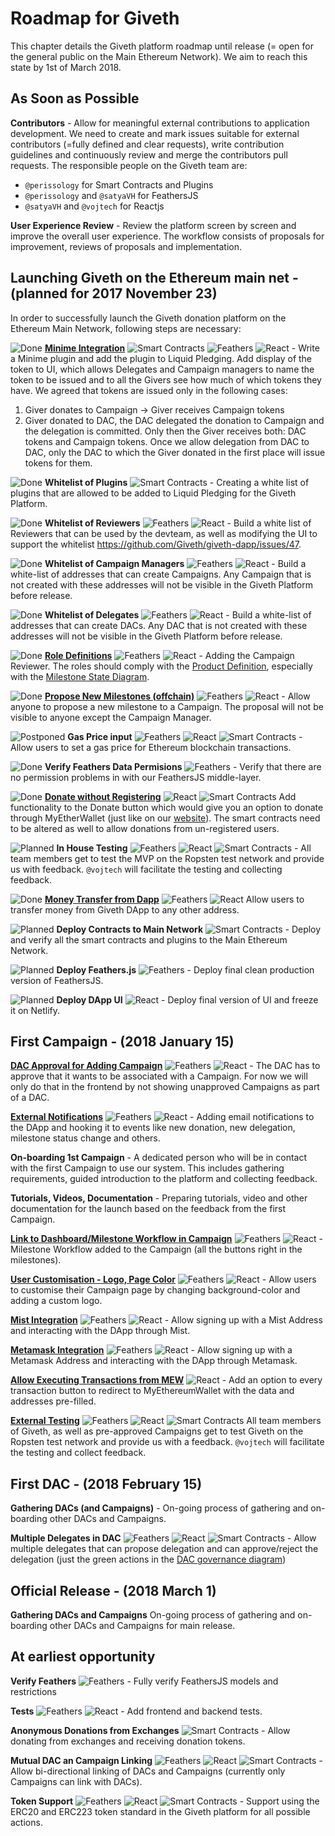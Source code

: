 # Roadmap for Giveth
This chapter details the Giveth platform roadmap until release (= open for the general public on the Main Ethereum Network). We aim to reach this state by 1st of March 2018.

## As Soon as Possible
**Contributors** -
Allow for meaningful external contributions to application development. We need to create and mark issues suitable for external contributors (=fully defined and clear requests), write contribution guidelines and continuously review and merge the contributors pull requests. The responsible people on the Giveth team are:

- `@perissology` for Smart Contracts and Plugins
- `@perissology` and `@satyaVH` for FeathersJS
- `@satyaVH` and `@vojtech` for Reactjs

**User Experience Review** -
Review the platform screen by screen and improve the overall user experience. The workflow consists of proposals for improvement, reviews of proposals and implementation.

## Launching Giveth on the Ethereum main net - (planned for 2017 November 23)
In order to successfully launch the Giveth donation platform on the Ethereum Main Network, following steps are necessary:

![Done](../images/roadmap/done.svg)
[**Minime Integration**](https://github.com/Giveth/giveth-dapp/issues/143)
![Smart Contracts](../images/roadmap/smart-contracts.svg)
![Feathers](../images/roadmap/feathers.svg)
![React](../images/roadmap/react.svg) -
Write a Minime plugin and add the plugin to Liquid Pledging. Add display of the token to UI, which allows Delegates and Campaign managers to name the token to be issued and to all the Givers see how much of which tokens they have. We agreed that tokens are issued only in the following cases:

1. Giver donates to Campaign -> Giver receives Campaign tokens
2. Giver donated to DAC, the DAC delegated the donation to Campaign and the delegation is committed. Only then the Giver receives both: DAC tokens and Campaign tokens. Once we allow delegation from DAC to DAC, only the DAC to which the Giver donated in the first place will issue tokens for them.

![Done](../images/roadmap/done.svg)
**Whitelist of Plugins**
![Smart Contracts](../images/roadmap/smart-contracts.svg) -
Creating a white list of plugins that are allowed to be added to Liquid Pledging for the Giveth Platform.

![Done](../images/roadmap/done.svg)
**Whitelist of Reviewers**
![Feathers](../images/roadmap/feathers.svg)
![React](../images/roadmap/react.svg) -
Build a white list of Reviewers that can be used by the devteam, as well as modifying the UI to support the whitelist https://github.com/Giveth/giveth-dapp/issues/47.

![Done](../images/roadmap/done.svg)
**Whitelist of Campaign Managers**
![Feathers](../images/roadmap/feathers.svg)
![React](../images/roadmap/react.svg) -
Build a white-list of addresses that can create Campaigns. Any Campaign that is not created with these addresses will not be visible in the Giveth Platform before release.

![Done](../images/roadmap/done.svg)
**Whitelist of Delegates**
![Feathers](../images/roadmap/feathers.svg)
![React](../images/roadmap/react.svg) -
Build a white-list of addresses that can create DACs. Any DAC that is not created with these addresses will not be visible in the Giveth Platform before release.

![Done](../images/roadmap/done.svg)
[**Role Definitions**](https://github.com/Giveth/giveth-dapp/issues/148)
![Feathers](../images/roadmap/feathers.svg)
![React](../images/roadmap/react.svg) -
Adding the Campaign Reviewer. The roles should comply with the [Product Definition](https://wiki.giveth.io/documentation/product-definition/), especially with the [Milestone State Diagram](https://wiki.giveth.io/documentation/product-definition/#product-definition-fig-milestone-statediagram).

![Done](../images/roadmap/done.svg)
[**Propose New Milestones (offchain)**](https://github.com/Giveth/giveth-dapp/issues/147)
![Feathers](../images/roadmap/feathers.svg)
![React](../images/roadmap/react.svg) -
Allow anyone to propose a new milestone to a Campaign. The proposal will not be visible to anyone except the Campaign Manager.

![Postponed](../images/roadmap/postponed.svg)
**Gas Price input**
![Feathers](../images/roadmap/feathers.svg)
![React](../images/roadmap/react.svg)
![Smart Contracts](../images/roadmap/smart-contracts.svg) -
Allow users to set a gas price for Ethereum blockchain transactions.

![Done](../images/roadmap/done.svg)
**Verify Feathers Data Permisions**
![Feathers](../images/roadmap/feathers.svg) -
Verify that there are no permission problems in with our FeathersJS middle-layer.

![Done](../images/roadmap/done.svg)
[**Donate without Registering**](https://github.com/Giveth/giveth-dapp/issues/145)
![React](../images/roadmap/react.svg)
![Smart Contracts](../images/roadmap/smart-contracts.svg)
Add functionality to the Donate button which would give you an option to donate through MyEtherWallet (just like on our [website](https://giveth.io)). The smart contracts need to be altered as well to allow donations from un-registered users.

![Planned](../images/roadmap/planned.svg)
**In House Testing**
![Feathers](../images/roadmap/feathers.svg)
![React](../images/roadmap/react.svg)
![Smart Contracts](../images/roadmap/smart-contracts.svg) -
All team members get to test the MVP on the Ropsten test network and provide us with feedback. `@vojtech` will facilitate the testing and collecting feedback.

![Done](../images/roadmap/done.svg)
[**Money Transfer from Dapp**](https://github.com/Giveth/giveth-dapp/issues/149)
![Feathers](../images/roadmap/feathers.svg)
![React](../images/roadmap/react.svg)
Allow users to transfer money from Giveth DApp to any other address.

![Planned](../images/roadmap/planned.svg)
**Deploy Contracts to Main Network**
![Smart Contracts](../images/roadmap/smart-contracts.svg) -
Deploy and verify all the smart contracts and plugins to the Main Ethereum Network.

![Planned](../images/roadmap/planned.svg)
**Deploy Feathers.js**
![Feathers](../images/roadmap/feathers.svg) -
Deploy final clean production version of FeathersJS.

![Planned](../images/roadmap/planned.svg)
**Deploy DApp UI**
![React](../images/roadmap/react.svg) -
Deploy final version of UI and freeze it on Netlify.

## First Campaign - (2018 January 15)
[**DAC Approval for Adding Campaign**](https://github.com/Giveth/giveth-dapp/issues/169)
![Feathers](../images/roadmap/feathers.svg)
![React](../images/roadmap/react.svg) -
The DAC has to approve that it wants to be associated with a Campaign. For now we will only do that in the frontend by not showing unapproved Campaigns as part of a DAC.

[**External Notifications**](https://github.com/Giveth/giveth-dapp/issues/170)
![Feathers](../images/roadmap/feathers.svg)
![React](../images/roadmap/react.svg) -
Adding email notifications to the DApp and hooking it to events like new donation, new delegation, milestone status change and others.

**On-boarding 1st Campaign** -
A dedicated person who will be in contact with the first Campaign to use our system. This includes gathering requirements, guided introduction to the platform and collecting feedback.

**Tutorials, Videos, Documentation** -
Preparing tutorials, video and other documentation for the launch based on the feedback from the first Campaign.

[**Link to Dashboard/Milestone Workflow in Campaign**](https://github.com/Giveth/giveth-dapp/issues/171)
![Feathers](../images/roadmap/feathers.svg)
![React](../images/roadmap/react.svg) -
Milestone Workflow added to the Campaign (all the buttons right in the milestones).

[**User Customisation - Logo, Page Color**](https://github.com/Giveth/giveth-dapp/issues/172)
![Feathers](../images/roadmap/feathers.svg)
![React](../images/roadmap/react.svg) -
Allow users to customise their Campaign page by changing background-color and adding a custom logo.

[**Mist Integration**](https://github.com/Giveth/giveth-dapp/issues/173)
![Feathers](../images/roadmap/feathers.svg)
![React](../images/roadmap/react.svg) -
Allow signing up with a Mist Address and interacting with the DApp through Mist.

[**Metamask Integration**](https://github.com/Giveth/giveth-dapp/issues/174)
![Feathers](../images/roadmap/feathers.svg)
![React](../images/roadmap/react.svg) -
Allow signing up with a Metamask Address and interacting with the DApp through Metamask.

[**Allow Executing Transactions from MEW**](https://github.com/Giveth/giveth-dapp/issues/175)
![React](../images/roadmap/react.svg) -
Add an option to every transaction button to redirect to MyEthereumWallet with the data and addresses pre-filled.

[**External Testing**](https://github.com/Giveth/giveth-dapp/issues/176)
![Feathers](../images/roadmap/feathers.svg)
![React](../images/roadmap/react.svg)
![Smart Contracts](../images/roadmap/smart-contracts.svg)
All team members of Giveth, as well as pre-approved Campaigns get to test Giveth on the Ropsten test network and provide us with a feedback. `@vojtech` will facilitate the testing and collect feedback.

## First DAC - (2018 February 15)
**Gathering DACs (and Campaigns)** -
On-going process of gathering and on-boarding other DACs and Campaigns.

**Multiple Delegates in DAC**
![Feathers](../images/roadmap/feathers.svg)
![React](../images/roadmap/react.svg)
![Smart Contracts](../images/roadmap/smart-contracts.svg) -
Allow multiple delegates that can propose delegation and can approve/reject the delegation (just the green actions in the [DAC governance diagram](https://wiki.giveth.io/documentation/future/fig-dac-governance-delegate-usecase))

## Official Release - (2018 March 1)
**Gathering DACs and Campaigns**
On-going process of gathering and on-boarding other DACs and Campaigns for main release.

## At earliest opportunity
**Verify Feathers**
![Feathers](../images/roadmap/feathers.svg) -
Fully verify FeathersJS models and restrictions

**Tests**
![Feathers](../images/roadmap/feathers.svg)
![React](../images/roadmap/react.svg) -
Add frontend and backend tests.

**Anonymous Donations from Exchanges**
![Smart Contracts](../images/roadmap/smart-contracts.svg) -
Allow donating from exchanges and receiving donation tokens.

**Mutual DAC an Campaign Linking**
![Feathers](../images/roadmap/feathers.svg)
![React](../images/roadmap/react.svg)
![Smart Contracts](../images/roadmap/smart-contracts.svg) -
Allow bi-directional linking of DACs and Campaigns (currently only Campaigns can link with DACs).

**Token Support**
![Feathers](../images/roadmap/feathers.svg)
![React](../images/roadmap/react.svg)
![Smart Contracts](../images/roadmap/smart-contracts.svg) -
Support using the ERC20 and ERC223 token standard in the Giveth platform for all possible actions.
